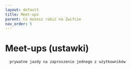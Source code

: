 ```yaml
---
layout: default
title: Meet-ups
parent: Co możesz robić na Zwifcie
nav_order: 5
---
```


# Meet-ups (ustawki)
      prywatne jazdy na zaproszenie jednego z użytkowników 